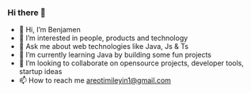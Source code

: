 ### Hi there 👋

- 👋 Hi, I’m Benjamen
- 👀 I’m interested in people, products and technology
- 💬 Ask me about web technologies like Java, Js & Ts
- 🌱 I’m currently learning Java by building some fun projects
- 💞️ I’m looking to collaborate on opensource projects, developer tools, startup ideas
-  📫 How to reach me areotimileyin1@gmail.com
<!--
**iam-benjamen/iam-benjamen** is a ✨ _special_ ✨ repository because its `README.md` (this file) appears on your GitHub profile.

Here are some ideas to get you started:

- 🔭 I’m currently working on ...
- 🌱 I’m currently learning ...
- 👯 I’m looking to collaborate on ...
- 🤔 I’m looking for help with ...
- 💬 Ask me about ...
- 📫 How to reach me: ...
- 😄 Pronouns: ...
- ⚡ Fun fact: ...
-->
